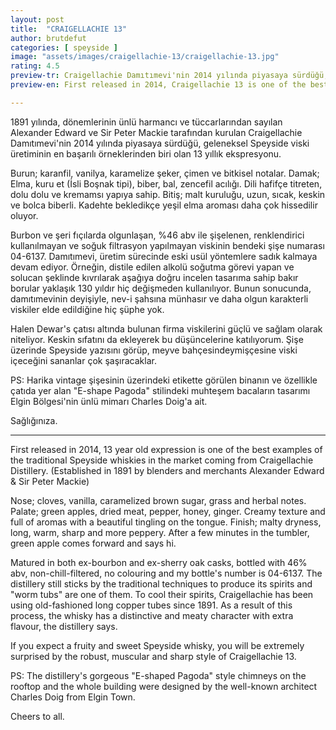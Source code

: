 ```yaml
---
layout: post
title:  "CRAIGELLACHIE 13"
author: brutdefut
categories: [ speyside ]
image: "assets/images/craigellachie-13/craigellachie-13.jpg"
rating: 4.5
preview-tr: Craigellachie Damıtımevi'nin 2014 yılında piyasaya sürdüğü, geleneksel Speyside viski üretiminin en başarılı örneklerinden biri. 
preview-en: First released in 2014, Craigellachie 13 is one of the best examples of the traditional Speyside whiskies.

---
```


1891 yılında, dönemlerinin ünlü harmancı ve tüccarlarından sayılan Alexander Edward ve Sir Peter Mackie tarafından kurulan Craigellachie Damıtımevi'nin 2014 yılında piyasaya sürdüğü, geleneksel Speyside viski üretiminin en başarılı örneklerinden biri olan 13 yıllık ekspresyonu. 

Burun; karanfil, vanilya, karamelize şeker, çimen ve bitkisel notalar. 
Damak; Elma, kuru et (İsli Boşnak tipi), biber, bal, zencefil acılığı. Dili hafifçe titreten, dolu dolu ve kremamsı yapıya sahip. 
Bitiş; malt kuruluğu, uzun, sıcak, keskin ve bolca biberli. 
Kadehte bekledikçe yeşil elma aroması daha çok hissedilir oluyor. 

Burbon ve şeri fıçılarda olgunlaşan, %46 abv ile şişelenen, renklendirici kullanılmayan ve soğuk filtrasyon yapılmayan viskinin bendeki şişe numarası 04-6137.
Damıtımevi, üretim sürecinde eski usül yöntemlere sadık kalmaya devam ediyor. Örneğin, distile edilen alkolü soğutma görevi yapan ve solucan şeklinde kıvrılarak aşağıya doğru incelen tasarıma sahip bakır borular yaklaşık 130 yıldır hiç değişmeden kullanılıyor. Bunun sonucunda, damıtımevinin deyişiyle, nev-i şahsına münhasır ve daha olgun karakterli viskiler elde edildiğine hiç şüphe yok. 

Halen Dewar's çatısı altında bulunan firma viskilerini güçlü ve sağlam olarak niteliyor. Keskin sıfatını da ekleyerek bu düşüncelerine katılıyorum. Şişe üzerinde Speyside yazısını görüp, meyve bahçesindeymişçesine viski içeceğini sananlar çok şaşıracaklar.

PS: Harika vintage şişesinin üzerindeki etikette görülen binanın ve özellikle çatıda yer alan "E-shape Pagoda" stilindeki muhteşem bacaların tasarımı Elgin Bölgesi'nin ünlü mimarı Charles Doig'a ait. 

Sağlığınıza.   
 
-----------------------------------------------

<p id="english"></p>

First released in 2014, 13 year old expression is one of the best examples of the traditional Speyside whiskies in the market coming from Craigellachie Distillery. (Established in 1891 by blenders and merchants Alexander Edward & Sir Peter Mackie) 

Nose; cloves, vanilla, caramelized brown sugar, grass and herbal notes. 
Palate; green apples, dried meat, pepper, honey, ginger. Creamy texture and full of aromas with a beautiful tingling on the tongue. 
Finish; malty dryness, long, warm, sharp and more peppery. 
After a few minutes in the tumbler, green apple comes forward and says hi. 

Matured in both ex-bourbon and ex-sherry oak casks, bottled with 46% abv, non-chill-filtered, no colouring and my bottle's number is 04-6137. 
The distillery still sticks by the traditional techniques to produce its spirits and "worm tubs" are one of them. To cool their spirits, Craigellachie has been using old-fashioned long copper tubes since 1891. As a result of this process, the whisky has a distinctive and meaty character with extra flavour, the distillery says. 

If you expect a fruity and sweet Speyside whisky, you will be extremely surprised by the robust, muscular and sharp style of Craigellachie 13. 

PS: The distillery's gorgeous "E-shaped Pagoda" style chimneys on the rooftop and the whole building were designed by the well-known architect Charles Doig from Elgin Town. 

Cheers to all. 
